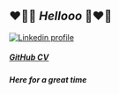 ## :heart_on_fire::cherry_blossom: *Hellooo* :cherry_blossom::heart_on_fire:

[![Linkedin profile](https://img.shields.io/badge/Linkedin-Alex%20Annani-0077B5?style=social&logo=linkedin&?labelColor=fff)](https://www.linkedin.com/in/alexander-annani-8205161a2/) 


##### [GitHub CV](https://github.com/Alex969/CV)

##### *Here for a great time*
